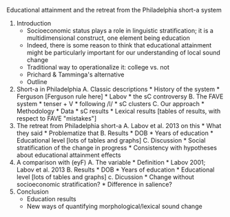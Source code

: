 Educational attainment and the retreat from the Philadelphia short-a system

1. Introduction
    * Socioeconomic status plays a role in linguistic stratification; it is a multidimensional construct, one element being education
    * Indeed, there is some reason to think that educational attainment might be particularly important for our understanding of local sound change
    * Traditional way to operationalize it: college vs. not
    * Prichard & Tamminga's alternative
    * Outline
3. Short-a in Philadelphia
    A. Classic descriptions
        * History of the system
        * Ferguson
        [Ferguson rule here]
        * Labov
        * the sC controversy
    B. The FAVE system
        * tenser + V
        * following /l/
        * sC clusters
    C. Our approach
        * Methodology
        * Data
        * sC results
        * Lexical results
        [tables of results, with respect to FAVE "mistakes"]
4. The retreat from Philadelphia short-a
    A. Labov et al. 2013 on this
        * What they said
        * Problematize that
    B. Results
        * DOB
        * Years of education
        * Educational level
        [lots of tables and graphs]
    C. Discussion
        * Social stratification of the change in progress
        * Consistency with hypotheses about educational attainment effects
5. A comparison with (eyF)
    A. The variable
        * Definition
        * Labov 2001; Labov et al. 2013
    B. Results
        * DOB
        * Years of education
        * Educational level
        [lots of tables and graphs]
    c. Dicussion
        * Change without socioeconomic stratification?
        * Difference in salience?
6. Conclusion
    * Education results
    * New ways of quantifying morphological/lexical sound change
